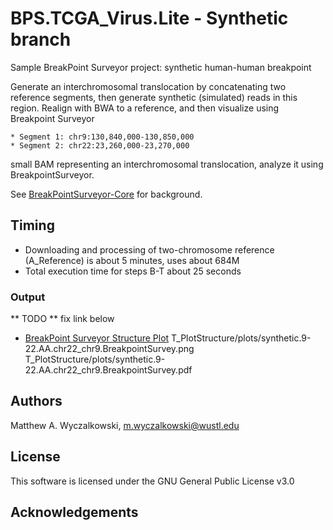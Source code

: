 
# BPS.TCGA_Virus.Lite - Synthetic branch

Sample BreakPoint Surveyor project: synthetic human-human breakpoint

Generate an interchromosomal translocation by concatenating two reference segments,
then generate synthetic (simulated) reads in this region.  Realign with BWA to a
reference, and then visualize using Breakpoint Surveyor


    * Segment 1: chr9:130,840,000-130,850,000
    * Segment 2: chr22:23,260,000-23,270,000

small BAM representing an interchromosomal translocation, 
analyze it using BreakpointSurveyor.  


See [BreakPointSurveyor-Core](https://github.com/ding-lab/BreakPointSurveyor-Core/README.md) 
for background.

## Timing

* Downloading and processing of two-chromosome reference (A_Reference) is about 5 minutes, uses about 684M
* Total execution time for steps B-T about 25 seconds

### Output

** TODO ** fix link below
* [BreakPoint Surveyor Structure Plot](T_PlotStructure/plots/TCGA-BA-4077-01B-01D-2268-08.AA.chr14.BreakpointSurvey.pdf)
T_PlotStructure/plots/synthetic.9-22.AA.chr22_chr9.BreakpointSurvey.png
T_PlotStructure/plots/synthetic.9-22.AA.chr22_chr9.BreakpointSurvey.pdf


## Authors
Matthew A. Wyczalkowski, m.wyczalkowski@wustl.edu

## License
This software is licensed under the GNU General Public License v3.0

## Acknowledgements
